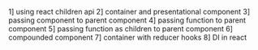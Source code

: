 1] using react children api
2] container and presentational component
3] passing component to parent component
4] passing function to parent component
5] passing function as children to parent component
6] compounded component
7] container with reducer hooks 
8] DI in react
